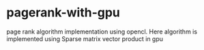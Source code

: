 # pagerank-with-gpu
page rank algorithm implementation using opencl. Here algorithm is implemented using Sparse matrix vector product in gpu
